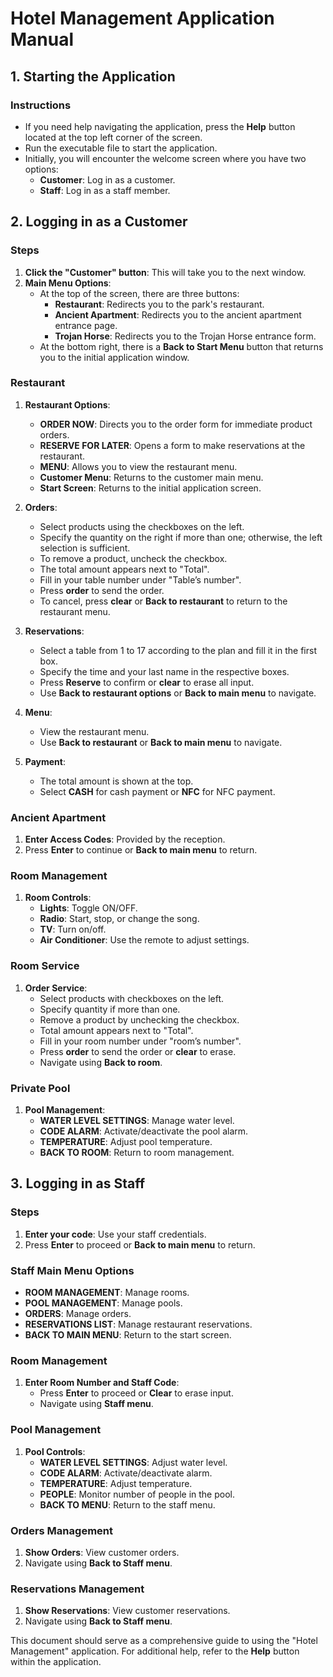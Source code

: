 # Hotel Management Application Manual

## 1. Starting the Application

### Instructions
- If you need help navigating the application, press the **Help** button located at the top left corner of the screen.
- Run the executable file to start the application.
- Initially, you will encounter the welcome screen where you have two options:
  - **Customer**: Log in as a customer.
  - **Staff**: Log in as a staff member.

## 2. Logging in as a Customer

### Steps
1. **Click the "Customer" button**: This will take you to the next window.
2. **Main Menu Options**:
   - At the top of the screen, there are three buttons:
     - **Restaurant**: Redirects you to the park's restaurant.
     - **Ancient Apartment**: Redirects you to the ancient apartment entrance page.
     - **Trojan Horse**: Redirects you to the Trojan Horse entrance form.
   - At the bottom right, there is a **Back to Start Menu** button that returns you to the initial application window.

### Restaurant
1. **Restaurant Options**:
   - **ORDER NOW**: Directs you to the order form for immediate product orders.
   - **RESERVE FOR LATER**: Opens a form to make reservations at the restaurant.
   - **MENU**: Allows you to view the restaurant menu.
   - **Customer Menu**: Returns to the customer main menu.
   - **Start Screen**: Returns to the initial application screen.
   
2. **Orders**:
   - Select products using the checkboxes on the left.
   - Specify the quantity on the right if more than one; otherwise, the left selection is sufficient.
   - To remove a product, uncheck the checkbox.
   - The total amount appears next to "Total".
   - Fill in your table number under "Table’s number".
   - Press **order** to send the order.
   - To cancel, press **clear** or **Back to restaurant** to return to the restaurant menu.

3. **Reservations**:
   - Select a table from 1 to 17 according to the plan and fill it in the first box.
   - Specify the time and your last name in the respective boxes.
   - Press **Reserve** to confirm or **clear** to erase all input.
   - Use **Back to restaurant options** or **Back to main menu** to navigate.

4. **Menu**:
   - View the restaurant menu.
   - Use **Back to restaurant** or **Back to main menu** to navigate.

5. **Payment**:
   - The total amount is shown at the top.
   - Select **CASH** for cash payment or **NFC** for NFC payment.

### Ancient Apartment
1. **Enter Access Codes**: Provided by the reception.
2. Press **Enter** to continue or **Back to main menu** to return.

### Room Management
1. **Room Controls**:
   - **Lights**: Toggle ON/OFF.
   - **Radio**: Start, stop, or change the song.
   - **TV**: Turn on/off.
   - **Air Conditioner**: Use the remote to adjust settings.

### Room Service
1. **Order Service**:
   - Select products with checkboxes on the left.
   - Specify quantity if more than one.
   - Remove a product by unchecking the checkbox.
   - Total amount appears next to "Total".
   - Fill in your room number under "room’s number".
   - Press **order** to send the order or **clear** to erase.
   - Navigate using **Back to room**.

### Private Pool
1. **Pool Management**:
   - **WATER LEVEL SETTINGS**: Manage water level.
   - **CODE ALARM**: Activate/deactivate the pool alarm.
   - **TEMPERATURE**: Adjust pool temperature.
   - **BACK TO ROOM**: Return to room management.

## 3. Logging in as Staff

### Steps
1. **Enter your code**: Use your staff credentials.
2. Press **Enter** to proceed or **Back to main menu** to return.

### Staff Main Menu Options
- **ROOM MANAGEMENT**: Manage rooms.
- **POOL MANAGEMENT**: Manage pools.
- **ORDERS**: Manage orders.
- **RESERVATIONS LIST**: Manage restaurant reservations.
- **BACK TO MAIN MENU**: Return to the start screen.

### Room Management
1. **Enter Room Number and Staff Code**:
   - Press **Enter** to proceed or **Clear** to erase input.
   - Navigate using **Staff menu**.

### Pool Management
1. **Pool Controls**:
   - **WATER LEVEL SETTINGS**: Adjust water level.
   - **CODE ALARM**: Activate/deactivate alarm.
   - **TEMPERATURE**: Adjust temperature.
   - **PEOPLE**: Monitor number of people in the pool.
   - **BACK TO MENU**: Return to the staff menu.

### Orders Management
1. **Show Orders**: View customer orders.
2. Navigate using **Back to Staff menu**.

### Reservations Management
1. **Show Reservations**: View customer reservations.
2. Navigate using **Back to Staff menu**.

This document should serve as a comprehensive guide to using the "Hotel Management" application. For additional help, refer to the **Help** button within the application.
